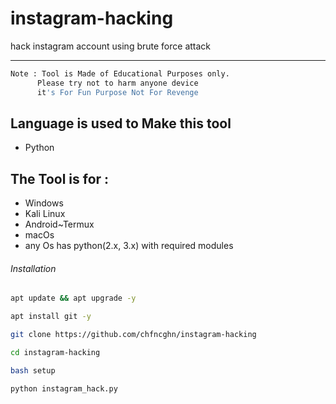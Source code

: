 # instagram-hacking
hack instagram account using brute force attack



***

 ```bash
Note : Tool is Made of Educational Purposes only.
       Please try not to harm anyone device 
       it's For Fun Purpose Not For Revenge      
```
## Language is used to Make this tool
- Python
  
## The Tool is for :
- Windows
- Kali Linux
- Android~Termux
- macOs
- any Os has python(2.x, 3.x) with required modules

###### Installation
```bash
apt update && apt upgrade -y
```
```bash
apt install git -y
```
```bash
git clone https://github.com/chfncghn/instagram-hacking
```
```bash
cd instagram-hacking
```
```bash
bash setup
```
```bash
python instagram_hack.py
```



